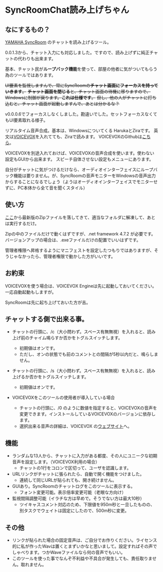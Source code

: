 # SyncRoomChat読み上げちゃん
## なにするもの？
[YAMAHA SyncRoom](https://syncroom.yamaha.com) のチャットを読み上げるツール。

0.0.1.3から、チャット入力にも対応しました。ですので、読み上げずに純正チャットの代わりも出来ます。

基本、チャット民が**ループバック機能**を使って、部屋の他者に気がついてもらう為のツールではあります。

~~UI要素を監視しますんで、常にSyncRoomの**チャット画面にフォーカスを持っていきます**。~~
~~**チャット画面を閉じる**と、チャット画面の待機に移りますので、Windowsに制御が戻ります。**これは仕様です**。~~
~~但し、他の人がチャットに打ち込むと、チャット画面が起動しますんで、あとは分かるな？~~

v0.0.0.6でフォーカスしなくしました。勘違いでした。セットフォーカスなくてもUI要素取れる様子。

リアルタイム音声合成。基本は、Windowsについてくる HarukaとZiraです。
英文は[VOICEVOX](https://voicevox.hiroshiba.jp/)を入れてても、Ziraで読みます。
VOICEVOXのGithubは[こちら](https://github.com/VOICEVOX)。

VOICEVOXを別途入れておけば、VOICEVOXの音声合成を使います。使わない設定もGUIから出来ます。
スピーチ自体させない設定もメニューにあります。

自分がチャットに気がつけるだけなら、オーディオインターフェイスにループバック機能は要りません。が、SyncRoomの音声モニターをWindowsの音声出力からすることになるでしょう（ようはオーディオインターフェイスでモニターせずに、PC本体から全て音を聞くスタイル）

## 使い方
[ここ](https://github.com/dhamaoka/SyncRoomChatTool/releases/latest)から最新版のZipファイルを落してきて、適当なフォルダに解凍して、あとは実行するだけ。

Zipの中のファイルだけで動くはずですが、.net framework 4.7.2 が必要です。バージョンアップの場合は、.exeファイルだけの配置でいいはずです。

管理者権限へ昇格するようにマニフェストを設定したつもりではありますが、そうじゃなかったら、管理者権限で動かした方がいいです。

## お約束
VOICEVOXを使う場合は、VOICEVOX Engineは先に起動しておいてください。一応自動起動もしますが。

SyncRoomは先に起ち上げておいた方が吉。

## チャットする側で出来る事。
- チャットの行頭に、/c（大小問わず。スペース有無無視）を入れると、読み上げ前のチャイム鳴らすか否かをトグルスイッチします。
  - 初期値はオンです。
  - ただし、オンの状態でも前のコメントとの間隔が5秒以内だと、鳴らしません。
- チャットの行頭に、/s（大小問わず。スペース有無無視）を入れると、読み上げるか否かをトグルスイッチします。
  - 初期値はオンです。

- VOICEVOXをこのツールの使用者が導入している場合
   - チャットの行頭に、/0 のように数値を指定すると、VOICEVOXの音声を変更できます。インストールしているVOICEVOXのバージョンに依存します。
   - 選択出来る音声の詳細は、VOICEVOX の[ウェブサイト](https://voicevox.hiroshiba.jp/)へ。

## 機能
- ランダムな13人から、チャットに入力がある都度、その人にユニークな初期音声を設定します。（VOICEVOX利用の場合）
  - チャットの1行をコロンで区切って、ユーザを認識します。
- URLリンクがチャットに張られたら、自動で開く機能をつけました。
  - 連続して同じURLが貼られても、開き続けません。
- GUIあり。SyncRoomのチャットログをこのツールに表示する。
   - フォント変更可能。表示倍率変更可能（老眼な方向け）
- 監視間隔調整可能（イラチな方は早めで。そうでない方は最大10秒）
   - ツイキャスコメント対応のため、下限値を950m秒と一旦したものの、別タスクでウェイトは固定にしたので、500m秒に変更。

## その他

- リンクが貼られた場合の固定音声は、ご自分でお作りください。ライセンス的に私が作ったWavは置くとまずいかなと思いまして。設定すればその声でしゃべります。つかWaveファイルなら何の音声でもいい。
- このツールを使った事でなんぞ不利益や不具合が発生しても、責任取りません。取れません。
